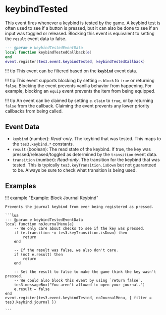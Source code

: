 # keybindTested
<div class="search_terms" style="display: none">keybindtested</div>

<!---
	This file is autogenerated. Do not edit this file manually. Your changes will be ignored.
	More information: https://github.com/MWSE/MWSE/tree/master/docs
-->

This event fires whenever a keybind is tested by the game. A keybind test is often used to see if a button is pressed, but it can also be done to see if an input was toggled or released. Blocking this event is equivalent to setting the `result` event data to false.

```lua
--- @param e keybindTestedEventData
local function keybindTestedCallback(e)
end
event.register(tes3.event.keybindTested, keybindTestedCallback)
```

!!! tip
	This event can be filtered based on the **`keybind`** event data.

!!! tip
	This event supports blocking by setting `e.block` to `true` or returning `false`. Blocking the event prevents vanilla behavior from happening. For example, blocking an `equip` event prevents the item from being equipped.

!!! tip
	An event can be claimed by setting `e.claim` to `true`, or by returning `false` from the callback. Claiming the event prevents any lower priority callbacks from being called.

## Event Data

* `keybind` (number): *Read-only*. The keybind that was tested. This maps to the `tes3.keybind.*` constants.
* `result` (boolean): The read state of the keybind. If true, the key was pressed/released/toggled as determined by the `transition` event data.
* `transition` (number): *Read-only*. The transition for the keybind that was tested. This is typically `tes3.keyTransition.isDown` but not guaranteed to be. Always be sure to check what transition is being used.

## Examples

!!! example "Example: Block Journal Keybind"

	Prevents the journal keybind from ever being registered as pressed.

	```lua
	--- @param e keybindTestedEventData
	local function noJournalMenu(e)
	    -- We only care about checks to see if the key was pressed.
	    if (e.transition ~= tes3.keyTransition.isDown) then
	        return
	    end
	
	    -- If the result was false, we also don't care.
	    if (not e.result) then
	        return
	    end
	
	    -- Set the result to false to make the game think the key wasn't pressed.
	    -- We could also block this event by using `return false`.
	    tes3.messageBox("You aren't allowed to open your journal.")
	    e.result = false
	end
	event.register(tes3.event.keybindTested, noJournalMenu, { filter = tes3.keybind.journal })

	```

